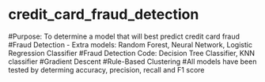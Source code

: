 # credit_card_fraud_detection
#Purpose: To determine a model that will best predict credit card fraud
#Fraud Detection - Extra models: Random Forest, Neural Network, Logistic Regression Classifier
#Fraud Detection Code: Decision Tree Classifier, KNN classifier
#Gradient Descent
#Rule-Based Clustering
#All models have been tested by determing accuracy, precision, recall and F1 score
